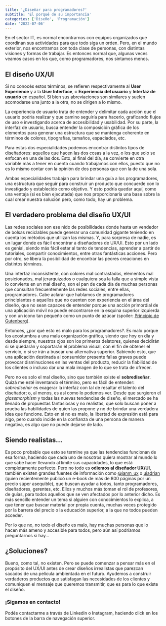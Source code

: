 ```yaml
---
title: '¿Diseñar para programadores?'
subtitle: 'El porqué de su importancia'
categories: ['Diseño', 'Programación']
date: '2022-07-06'
---
```


En el sector IT, es normal encontrarnos con equipos organizados que coordinan sus actividades para que todo siga un orden. Pero, en el mundo exterior, nos encontramos con toda clase de personas, con distintas visiones y formas de trabajar. Es entonces normal que, algunas veces veamos casos en los que, como programadores, nos sintamos menos.

## El diseño UX/UI

Si no conocés estos términos, se refieren respectivamente al **User Experience** y a la **User Interface**, o **Experiencia del usuario** y **Interfaz de usuario** en español. Si bien sus abreviaciones son similares y suelen acomodarse una junto a la otra, no se dirigen a lo mismo.

La experiencia de usuario trata de entender y delimitar cada acción que el usuario podría realizar y que camino seguiría para hacerlo, graficando flujos de uso e investigando acerca de accesibilidad y usabilidad. Por su parte, la interfaz de usuario, busca entender la composición gráfica de los elementos para generar una estructura que se mantenga coherente en términos de colores, tipografías, tamaños, espaciados, etc.

Para estas dos especialidades podemos encontrar distintos tipos de diseñadores: aquellos que hacen las dos cosas a la vez, o los que solo se enfocan en una de las dos. Esto, al final del día, se convierte en otra variable más a tener en cuenta cuando trabajamos con ellos, puesto que no es lo mismo contar con la opinión de dos personas que con la de una sola.

Ambas especialidades trabajan para brindar una guía a los programadores, una estructura que seguir para construir un producto que concuerde con lo investigado y establecido como objetivo. Y esto podría quedar aquí, como una ventaja (si es bien ejecutada) que nos proporcionaría una base sobre la cual crear nuestra solución pero, como todo, hay un problema.

## El verdadero problema del diseño UX/UI

Las redes sociales son ese nido de posibilidades donde hasta un vendedor de bolsas reciclables puede generar una comunidad gigante teniendo en cuenta los métodos que utilizan las mismas. Y, para sorpresa de nadie, es un lugar donde es fácil encontrar a diseñadores de UX/UI. Esto por un lado es genial, siendo más fácil estar al tanto de tendencias, aprender a partir de tutoriales, compartir conocimientos, entre otras fantásticas acciones. Pero por otro, se libera la posibilidad de encontrar las peores creaciones en distintos términos.

Una interfaz inconsistente, con colores mal contrastados, elementos mal posicionados, mal jerarquizados o cualquiera sea la falla que a simple vista lo convierte en un mal diseño, son el pan de cada día de muchas personas que consultan frecuentemente las redes sociales, entre ellas, programadores. Cabe aclarar que hablamos de programadores principiantes o aquellos que no cuenten con experiencia en el área del diseño, que no sean capaces de entender porque una acción primordial de una aplicación móvil no puede encontrarse en la esquina superior izquierda y con un ícono tan pequeño como un punto de azúcar (spoiler: [Principio de Gutenberg](https://uxmovement.com/mobile/optimal-placement-for-mobile-call-to-action-buttons/)).

Entonces, ¿por qué esto es malo para los programadores?. Es malo porque los acostumbra a una mala organización gráfica, siendo que hoy en día y desde siempre, nuestros ojos son los primeros delatores, quienes decidirán si se quedarán y soportarán el problema visual, con el fin de obtener el servicio, o si se irán a buscar una alternativa superior. Sabiendo esto, que una aplicación destinada al consumidor presente fallas graves puede provocar disminuciones en las ventas del producto, reducir la fiabilidad de los clientes o incluso dar una mala imagen de lo que se trata de ofrecer.

Pero no es solo el mal diseño, sino que también existe el **sobrediseñar**. Quizá me esté inventando el término, pero es fácil de entender: *sobrediseñar* es exagerar la interfaz con tal de resaltar el talento del diseñador; o, al menos, es así como lo podemos ver. Desde que surgieron el *glassmorphism* y todas las nuevas tendencias de diseño, el mercado se ha llenado de propuestas fantasiosas y no realistas, que solo buscan poner a prueba las habilidades de quien las propone y no de brindar una verdadera idea que funcione. Esto en sí no es malo, la libertad de expresión está para algo, pero cuando incide en la confianza de una persona de manera negativa, es algo que no puede dejarse de lado.

## Siendo realistas...

Es poco probable que esto se termine ya que las tendencias funcionan de esa forma, haciendo que cada uno de nosotros quiera mostrar al mundo lo que sabe hacer llevando al límite sus capacidades, lo que está completamente perfecto. Pero no todo es **odiemos al diseñador UX/UI**, también existen grandes fuentes de información como [@janm_ux](https://instagram.com/janm_ux) o [uiadrian](https://instagram.com/uiadrian) (quien recientemente publicó un e-book de más de 800 páginas por un precio súper asequible), que buscan ayudar a todos, tanto programadores, diseñadores, gerentes, etc. Ellos y muchos más toman el rol de profesores, de guías, para todos aquellos que se ven afectados por lo anterior dicho. Es más sencillo entender un tema si alguien con conocimientos lo explica, a que tener que buscar material por propia cuenta, muchas veces protegido por la barrera del precio o la educación superior, a la que no todos pueden acceder.

Por lo que no, no todo el diseño es malo, hay muchas personas que lo hacen más ameno y accesible para todos, pero aún así podríamos preguntarnos si hay...

## ¿Soluciones?

Bueno, como tal, no existen. Pero se puede comenzar a pensar más en el propósito del UX/UI antes de crear diseños irrealistas que parezcan sacados de una película ambientada en el futuro. Ayudemos a construir verdaderos productos que satisfagan las necesidades de los clientes y comuniquen el mensaje que queremos transmitir, que es para lo que existe el diseño.

### ¡Sigamos en contacto!

Podés contactarme a través de Linkedin o Instagram, haciendo click en los botones de la barra de navegación superior.

